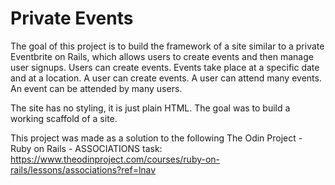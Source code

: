 # Private Events

The goal of this project is to build the framework of a site similar to a private Eventbrite on Rails, which allows users to create events and then manage user signups. Users can create events. Events take place at a specific date and at a location. A user can create events. A user can attend many events. An event can be attended by many users.

The site has no styling, it is just plain HTML. The goal was to build a working scaffold of a site.

This project was made as a solution to the following The Odin Project - Ruby on Rails - ASSOCIATIONS task: https://www.theodinproject.com/courses/ruby-on-rails/lessons/associations?ref=lnav

